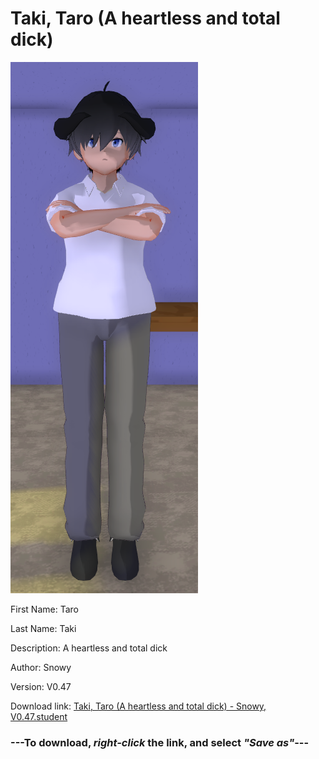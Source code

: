 # Taki, Taro (A heartless and total dick)

<img src="https://raw.githubusercontent.com/Arbiter1223/Daigaku-Gurashi-Custom-Students/master/Students/Files/Taki%2C%20Taro%20(A%20heartless%20and%20total%20dick).png" title="Taki, Taro (A heartless and total dick) - Snowy, V0.47">

First Name: Taro

Last Name: Taki

Description: A heartless and total dick

Author: Snowy

Version: V0.47

Download link: <a href="https://raw.githubusercontent.com/Arbiter1223/Daigaku-Gurashi-Custom-Students/master/Students/Files/Taki%2C%20Taro%20(A%20heartless%20and%20total%20dick)%20-%20Snowy%2C%20V0.47.student">Taki, Taro (A heartless and total dick) - Snowy, V0.47.student</a>

### ---**To download, _right-click_ the link, and select _"Save as"_**---
